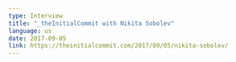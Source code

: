 ```yaml
---
type: Interview
title: "_theInitialCommit with Nikita Sobolev"
language: us
date: 2017-09-05
link: https://theinitialcommit.com/2017/09/05/nikita-sobolev/
---
```

